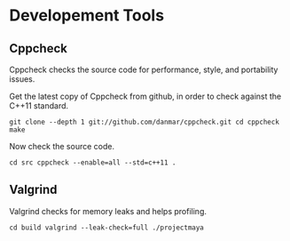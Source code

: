 Developement Tools
==================



Cppcheck
--------

Cppcheck checks the source code for performance, style, and portability issues.

Get the latest copy of Cppcheck from github, in order to check against the C++11 standard.

`
  git clone --depth 1 git://github.com/danmar/cppcheck.git
  cd cppcheck
  make
`

Now check the source code.

`
  cd src
  cppcheck --enable=all --std=c++11 .
`


Valgrind
--------

Valgrind checks for memory leaks and helps profiling.

`
  cd build
  valgrind --leak-check=full ./projectmaya
`
